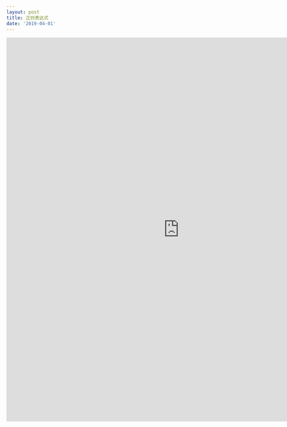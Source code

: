 ```yaml
---
layout: post
title: 正则表达式
date: '2019-04-01'
---
```



<iframe src="https://www.xmind.net/embed/tHP2" width="900px" height="1000px" frameborder="0" scrolling="no" allowfullscreen></iframe>

